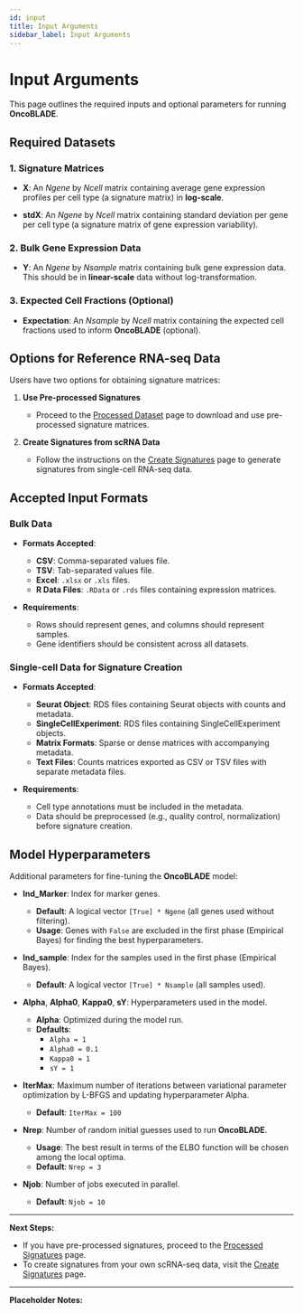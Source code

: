 ```yaml
---
id: input
title: Input Arguments
sidebar_label: Input Arguments
---
```


# Input Arguments

This page outlines the required inputs and optional parameters for running **OncoBLADE**.

## Required Datasets

### 1. Signature Matrices

- **X**: An *Ngene* by *Ncell* matrix containing average gene expression profiles per cell type (a signature matrix) in **log-scale**.

- **stdX**: An *Ngene* by *Ncell* matrix containing standard deviation per gene per cell type (a signature matrix of gene expression variability).

### 2. Bulk Gene Expression Data

- **Y**: An *Ngene* by *Nsample* matrix containing bulk gene expression data. This should be in **linear-scale** data without log-transformation.

### 3. Expected Cell Fractions (Optional)

- **Expectation**: An *Nsample* by *Ncell* matrix containing the expected cell fractions used to inform **OncoBLADE** (optional).

## Options for Reference RNA-seq Data

Users have two options for obtaining signature matrices:

1. **Use Pre-processed Signatures**

   - Proceed to the [Processed Dataset](processed-signatures.md) page to download and use pre-processed signature matrices.

2. **Create Signatures from scRNA Data**

   - Follow the instructions on the [Create Signatures](create-signatures.md) page to generate signatures from single-cell RNA-seq data.

## Accepted Input Formats

### **Bulk Data**

- **Formats Accepted**:
  - **CSV**: Comma-separated values file.
  - **TSV**: Tab-separated values file.
  - **Excel**: `.xlsx` or `.xls` files.
  - **R Data Files**: `.RData` or `.rds` files containing expression matrices.

- **Requirements**:
  - Rows should represent genes, and columns should represent samples.
  - Gene identifiers should be consistent across all datasets.

### **Single-cell Data for Signature Creation**

- **Formats Accepted**:
  - **Seurat Object**: RDS files containing Seurat objects with counts and metadata.
  - **SingleCellExperiment**: RDS files containing SingleCellExperiment objects.
  - **Matrix Formats**: Sparse or dense matrices with accompanying metadata.
  - **Text Files**: Counts matrices exported as CSV or TSV files with separate metadata files.

- **Requirements**:
  - Cell type annotations must be included in the metadata.
  - Data should be preprocessed (e.g., quality control, normalization) before signature creation.

## Model Hyperparameters

Additional parameters for fine-tuning the **OncoBLADE** model:

- **Ind_Marker**: Index for marker genes.

  - **Default**: A logical vector `[True] * Ngene` (all genes used without filtering).
  - **Usage**: Genes with `False` are excluded in the first phase (Empirical Bayes) for finding the best hyperparameters.

- **Ind_sample**: Index for the samples used in the first phase (Empirical Bayes).

  - **Default**: A logical vector `[True] * Nsample` (all samples used).

- **Alpha**, **Alpha0**, **Kappa0**, **sY**: Hyperparameters used in the model.

  - **Alpha**: Optimized during the model run.
  - **Defaults**:
    - `Alpha = 1`
    - `Alpha0 = 0.1`
    - `Kappa0 = 1`
    - `sY = 1`

- **IterMax**: Maximum number of iterations between variational parameter optimization by L-BFGS and updating hyperparameter Alpha.

  - **Default**: `IterMax = 100`

- **Nrep**: Number of random initial guesses used to run **OncoBLADE**.

  - **Usage**: The best result in terms of the ELBO function will be chosen among the local optima.
  - **Default**: `Nrep = 3`

- **Njob**: Number of jobs executed in parallel.

  - **Default**: `Njob = 10`

---

**Next Steps:**

- If you have pre-processed signatures, proceed to the [Processed Signatures](processed-signatures) page.
- To create signatures from your own scRNA-seq data, visit the [Create Signatures](create-signatures) page.

---

**Placeholder Notes:**
